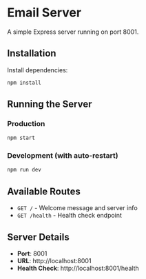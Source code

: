 # Email Server

A simple Express server running on port 8001.

## Installation

Install dependencies:

```bash
npm install
```

## Running the Server

### Production

```bash
npm start
```

### Development (with auto-restart)

```bash
npm run dev
```

## Available Routes

- `GET /` - Welcome message and server info
- `GET /health` - Health check endpoint

## Server Details

- **Port**: 8001
- **URL**: http://localhost:8001
- **Health Check**: http://localhost:8001/health
